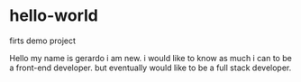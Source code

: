 # hello-world
firts demo project

Hello 
my name is gerardo i am new. i would like to know as much i can to be a front-end developer.
but eventually would like to be a full stack developer.
